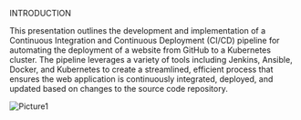 INTRODUCTION

This presentation outlines the development and implementation of a Continuous Integration and Continuous Deployment (CI/CD) pipeline for automating the deployment of a website from GitHub to a Kubernetes cluster. The pipeline leverages a variety of tools including Jenkins, Ansible, Docker, and Kubernetes to create a streamlined, efficient process that ensures the web application is continuously integrated, deployed, and updated based on changes to the source code repository.


 ![Picture1](https://github.com/user-attachments/assets/6354cb57-5a5b-42b8-ae10-0f3a2cff6c05)
